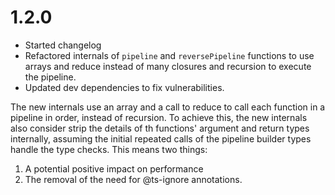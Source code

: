 # 1.2.0

- Started changelog
- Refactored internals of `pipeline` and `reversePipeline` functions to use arrays
  and reduce instead of many closures and recursion to execute the pipeline.
- Updated dev dependencies to fix vulnerabilities.

The new internals use an array and a call to reduce to call each function in a
pipeline in order, instead of recursion. To achieve this, the new internals also
consider strip the details of th functions' argument and return types internally,
assuming the initial repeated calls of the pipeline builder types handle the type
checks. This means two things:
1. A potential positive impact on performance
2. The removal of the need for @ts-ignore annotations.

